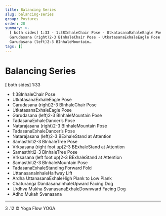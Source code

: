 ```yaml
---
title: Balancing Series
slug: balancing-series
group: Postures
order: 20
summary: >-
  [ both sides] 1:33 - 1:38InhaleChair Pose - UtkatasanaExhaleEagle Pose -
  Garudasana (right)2-3 BInhaleChair Pose - UtkatasanaExhaleEagle Pose -
  Garudasana (left)2-3 BInhaleMountain…
tags: []
---
```

# Balancing Series

[ both sides] 1:33
- 1:38InhaleChair Pose
- UtkatasanaExhaleEagle Pose
- Garudasana (right)2-3 BInhaleChair Pose
- UtkatasanaExhaleEagle Pose
- Garudasana (left)2-3 BInhaleMountain Pose
- TadasanaExhaleDancer’s Pose
- Natarajasana (right)2-3 BInhaleMountain Pose
- TadasanaExhaleDancer’s Pose
- Natarajasana (left)2-3 BExhaleStand at Attention
- Samasthiti2-3 BInhaleTree Pose
- Vrksasana (right foot up)2-3 BExhaleStand at Attention
- Samasthiti2-3 BInhaleTree Pose
- Vrksasana (left foot up)2-3 BExhaleStand at Attention
- Samasthiti2-3 BInhaleMountain Pose
- TadasanaExhaleStanding Forward Fold
- UttanasanaInhaleHalfway Lift
- Ardha UttanasanaExhaleHigh Plank to Low Plank
- Chaturanga DandasanaInhaleUpward Facing Dog
- Urdhva Mukha SvanasanaExhaleDownward Facing Dog
- Adho Mukah Svanasana
- --

3 .12 © Yoga Flow YOGA
